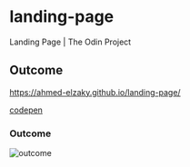 # landing-page
Landing Page | The Odin Project

## Outcome
https://ahmed-elzaky.github.io/landing-page/

[codepen](https://codepen.io/ahmed-elzaky/pen/jOxOoLw)

### Outcome
![outcome](outcome.png)
